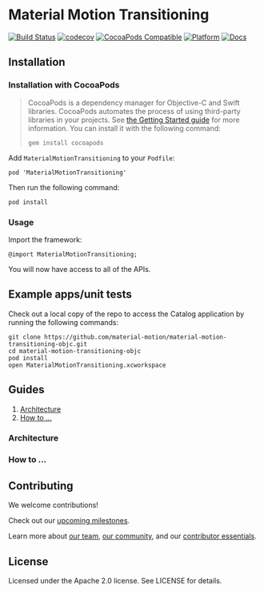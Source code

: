 # Material Motion Transitioning

[![Build Status](https://travis-ci.org/material-motion/material-motion-transitioning-objc.svg?branch=develop)](https://travis-ci.org/material-motion/material-motion-transitioning-objc)
[![codecov](https://codecov.io/gh/material-motion/material-motion-transitioning-objc/branch/develop/graph/badge.svg)](https://codecov.io/gh/material-motion/material-motion-transitioning-objc)
[![CocoaPods Compatible](https://img.shields.io/cocoapods/v/MaterialMotionTransitioning.svg)](https://cocoapods.org/pods/MaterialMotionTransitioning)
[![Platform](https://img.shields.io/cocoapods/p/MaterialMotionTransitioning.svg)](http://cocoadocs.org/docsets/MaterialMotionTransitioning)
[![Docs](https://img.shields.io/cocoapods/metrics/doc-percent/MaterialMotionTransitioning.svg)](http://cocoadocs.org/docsets/MaterialMotionTransitioning)

## Installation

### Installation with CocoaPods

> CocoaPods is a dependency manager for Objective-C and Swift libraries. CocoaPods automates the
> process of using third-party libraries in your projects. See
> [the Getting Started guide](https://guides.cocoapods.org/using/getting-started.html) for more
> information. You can install it with the following command:
>
>     gem install cocoapods

Add `MaterialMotionTransitioning` to your `Podfile`:

    pod 'MaterialMotionTransitioning'

Then run the following command:

    pod install

### Usage

Import the framework:

    @import MaterialMotionTransitioning;

You will now have access to all of the APIs.

## Example apps/unit tests

Check out a local copy of the repo to access the Catalog application by running the following
commands:

    git clone https://github.com/material-motion/material-motion-transitioning-objc.git
    cd material-motion-transitioning-objc
    pod install
    open MaterialMotionTransitioning.xcworkspace

## Guides

1. [Architecture](#architecture)
2. [How to ...](#how-to-...)

### Architecture

### How to ...

## Contributing

We welcome contributions!

Check out our [upcoming milestones](https://github.com/material-motion/material-motion-transitioning-objc/milestones).

Learn more about [our team](https://material-motion.github.io/material-motion/team/),
[our community](https://material-motion.github.io/material-motion/team/community/), and
our [contributor essentials](https://material-motion.github.io/material-motion/team/essentials/).

## License

Licensed under the Apache 2.0 license. See LICENSE for details.
